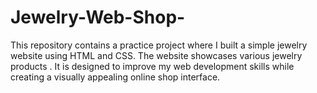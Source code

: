 # Jewelry-Web-Shop-
This repository contains a practice project where I built a simple jewelry website using HTML and CSS. The website showcases various jewelry products . It is designed to improve my web development skills while creating a visually appealing online shop interface.
